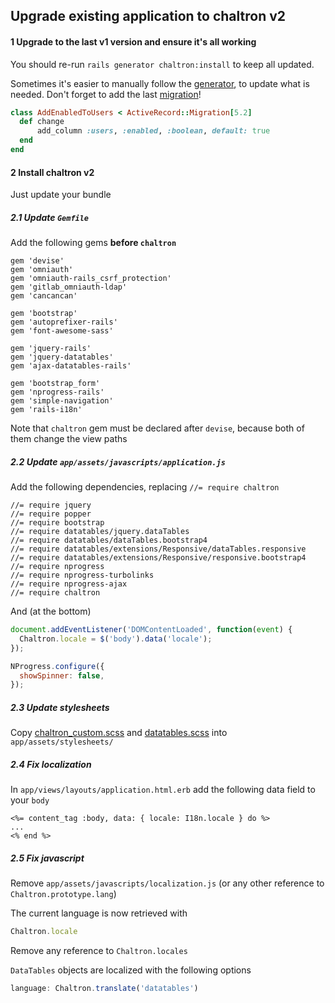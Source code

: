 ## Upgrade existing application to chaltron v2

#### 1 Upgrade to the last v1 version and ensure it's all working
You should re-run `rails generator chaltron:install` to keep all updated.

Sometimes it's easier to manually follow the [generator](https://github.com/vicvega/chaltron/blob/master/lib/generators/chaltron/install_generator.rb), to update what is needed. Don't forget to add the last [migration](https://github.com/vicvega/chaltron/blob/master/db/migrate/20200414150601_add_enabled_to_users.rb)!
```ruby
class AddEnabledToUsers < ActiveRecord::Migration[5.2]
  def change
      add_column :users, :enabled, :boolean, default: true
  end
end
```

#### 2 Install chaltron v2
Just update your bundle

##### 2.1 Update `Gemfile`
Add the following gems **before `chaltron`**
```
gem 'devise'
gem 'omniauth'
gem 'omniauth-rails_csrf_protection'
gem 'gitlab_omniauth-ldap'
gem 'cancancan'

gem 'bootstrap'
gem 'autoprefixer-rails'
gem 'font-awesome-sass'

gem 'jquery-rails'
gem 'jquery-datatables'
gem 'ajax-datatables-rails'

gem 'bootstrap_form'
gem 'nprogress-rails'
gem 'simple-navigation'
gem 'rails-i18n'
```

Note that `chaltron` gem must be declared after `devise`, because both of them change the view paths

##### 2.2 Update `app/assets/javascripts/application.js`
Add the following dependencies, replacing `//= require chaltron`

```
//= require jquery
//= require popper
//= require bootstrap
//= require datatables/jquery.dataTables
//= require datatables/dataTables.bootstrap4
//= require datatables/extensions/Responsive/dataTables.responsive
//= require datatables/extensions/Responsive/responsive.bootstrap4
//= require nprogress
//= require nprogress-turbolinks
//= require nprogress-ajax
//= require chaltron
```

And (at the bottom)

```javascript
document.addEventListener('DOMContentLoaded', function(event) {
  Chaltron.locale = $('body').data('locale');
});

NProgress.configure({
  showSpinner: false,
});
```

##### 2.3 Update stylesheets

Copy [chaltron_custom.scss](https://github.com/vicvega/chaltron/blob/master/lib/generators/chaltron/templates/app/assets/stylesheets/chaltron_custom.scss) and [datatables.scss](https://github.com/vicvega/chaltron/blob/master/lib/generators/chaltron/templates/app/assets/stylesheets/datatables.scss) into `app/assets/stylesheets/`

##### 2.4 Fix localization

In `app/views/layouts/application.html.erb` add the following data field to your `body`

```
<%= content_tag :body, data: { locale: I18n.locale } do %>
...
<% end %>
```


##### 2.5 Fix javascript

Remove `app/assets/javascripts/localization.js` (or any other reference to `Chaltron.prototype.lang`)

The current language is now retrieved with
```javascript
Chaltron.locale
```

Remove any reference to `Chaltron.locales`

`DataTables` objects are localized with the following options
```javascript
language: Chaltron.translate('datatables')
```
